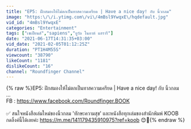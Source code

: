 ```yaml
---
title: "EP5: ฝึกสมองให้ไม่ตกเป็นทาสความเครียด | Have a nice day! กับ นิ้วกลม"
image: "https:\/\/i.ytimg.com\/vi\/4mBsl9YwqxE\/hqdefault.jpg"
vid_id: "4mBsl9YwqxE"
categories: "Entertainment"
tags: ["เซเปียนส์","sapiens","ยูวัล โนอาห์ แฮรารี"]
date: "2021-06-17T14:31:35+03:00"
vid_date: "2021-02-05T01:12:25Z"
duration: "PT1H4M55S"
viewcount: "38790"
likeCount: "1181"
dislikeCount: "16"
channel: "Roundfinger Channel"
---
```

{% raw %}EP5: ฝึกสมองให้ไม่ตกเป็นทาสความเครียด | Have a nice day! กับ นิ้วกลม<br />...<br />FB : <a rel="nofollow" target="blank" href="https://www.facebook.com/Roundfinger.BOOK">https://www.facebook.com/Roundfinger.BOOK</a><br /><br />✅ สนใจหนังสือเล่มใหม่ของนิ้วกลม 'ทักษะความสุข' และหนังสือทุกเล่มของสำนักพิมพ์ KOOB <br />กดลิ้งค์นี้ได้เลยค่ะ <a rel="nofollow" target="blank" href="https://m.me/141179435910975?ref=koob">https://m.me/141179435910975?ref=koob</a> 😊🙏{% endraw %}
